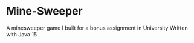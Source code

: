 # Mine-Sweeper
 A minesweeper game I built for a bonus assignment in University
Written with Java 15
